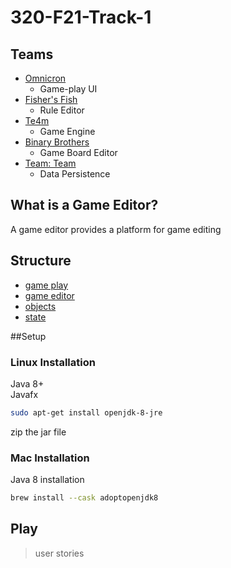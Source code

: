 # 320-F21-Track-1

## Teams

-   [Omnicron](https://github.com/david-fisher/320-F21-Track-1/wiki/Team-Omnicron-Wiki)
    -   Game-play UI
-   [Fisher's Fish](https://github.com/david-fisher/320-F21-Track-1/wiki/Fisher's-Fish-Wiki)
    -   Rule Editor
-   [Te4m](https://github.com/david-fisher/320-F21-Track-1/wiki/TE4M-Wiki)
    -   Game Engine
-   [Binary Brothers](https://github.com/david-fisher/320-F21-Track-1/wiki/Team-Binary-Brothers-Wiki)
    -   Game Board Editor
-   [Team: Team](https://github.com/david-fisher/320-F21-Track-1/wiki/Team:-Team-Wiki)
    -   Data Persistence

## What is a Game Editor?

A game editor provides a platform for game editing

## Structure

-   [game play](src/gamePlay/README.md)
-   [game editor](src/GameEditor)
-   [objects](src/Objects)
-   [state](src/State)

##Setup

### Linux Installation

Java 8+\
Javafx

```bash
sudo apt-get install openjdk-8-jre
```

zip the jar file

### Mac Installation

Java 8 installation

```bash
brew install --cask adoptopenjdk8
```

## Play

> user stories
